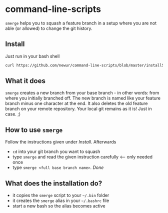 # command-line-scripts

`smerge` helps you to squash a feature branch in a setup where you are not able (or allowed) to change the git history.

## Install

Just run in your bash shell

```bash
curl https://github.com/newur/command-line-scripts/blob/master/installSmerge.sh | bash
```

## What it does

`smerge` creates a new branch from your base branch - in other words: from where you initially branched off. The new branch is named like your feature branch minus one character at the end. It also deletes the old feature branch on your remote repository. Your local git remains as it is! Just in case. ;)

## How to use `smerge`

Follow the instructions given under _Install_. Afterwards

- `cd` into your git branch you want to squash
- type `smerge` and read the given instruction carefully   <-- only needed once
- type `smerge <full base branch name>`. *Done*

## What does the installation do?

- it copies the `smerge` script to your `~/.bin` folder
- it creates the `smerge` alias in your `~/.bashrc` file
- start a new bash so the alias becomes active
